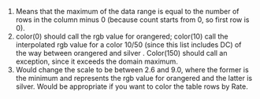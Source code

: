 1. Means that the maximum of the data range is equal to the number of rows in the column minus 0 (because count starts from 0, so first row is 0).
2. color(0) should call the rgb value for orangered; color(10) call the interpolated rgb value for a color 10/50 (since this list includes DC) of the way between orangered and silver . Color(150) should call an exception, since it exceeds the domain maximum.
3. Would change the scale to be between 2.6 and 9.0, where the former is the minimum and represents the rgb value for orangered and the latter is silver. Would be appropriate if you want to color the table rows by Rate.
